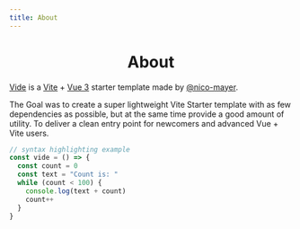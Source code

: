 ```yaml
---
title: About
---
```


# <center>About</center>

[Vide](https://github.com/Nico-Mayer/vide) is a [Vite](https://vitejs.dev/) + [Vue 3](https://vuejs.org/) starter template made by [@nico-mayer](https://github.com/Nico-Mayer).

The Goal was to create a super lightweight Vite Starter template with as few dependencies as possible, but at the same time provide a good amount of utility. To deliver a clean entry point for newcomers and advanced Vue + Vite users.

```javascript
// syntax highlighting example
const vide = () => {
  const count = 0
  const text = "Count is: "
  while (count < 100) {
    console.log(text + count)
    count++
  }
}
```

